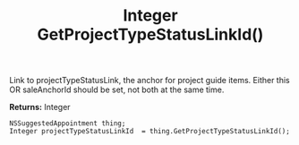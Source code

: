 ﻿---
uid: crmscript_ref_NSSuggestedAppointment_GetProjectTypeStatusLinkId
title: Integer GetProjectTypeStatusLinkId()
intellisense: NSSuggestedAppointment.GetProjectTypeStatusLinkId
keywords: NSSuggestedAppointment, GetProjectTypeStatusLinkId
so.topic: reference
---

Link to projectTypeStatusLink, the anchor for project guide items. Either this OR saleAnchorId should be set, not both at the same time.

**Returns:** Integer


```crmscript
NSSuggestedAppointment thing;
Integer projectTypeStatusLinkId  = thing.GetProjectTypeStatusLinkId();
```


